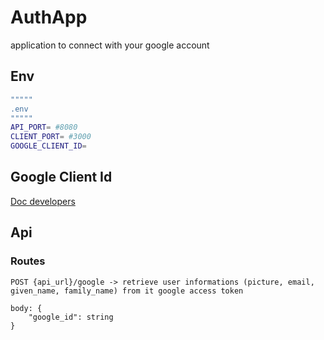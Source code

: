 # AuthApp

application to connect with your google account

## Env
```bash
"""""
.env
"""""
API_PORT= #8080
CLIENT_PORT= #3000
GOOGLE_CLIENT_ID=
```
## Google Client Id

[Doc developers](https://developers.google.com/identity/gsi/web/guides/get-google-api-clientid?hl=fr)


## Api

### Routes
```
POST {api_url}/google -> retrieve user informations (picture, email, given_name, family_name) from it google access token

body: {
    "google_id": string
}
```
